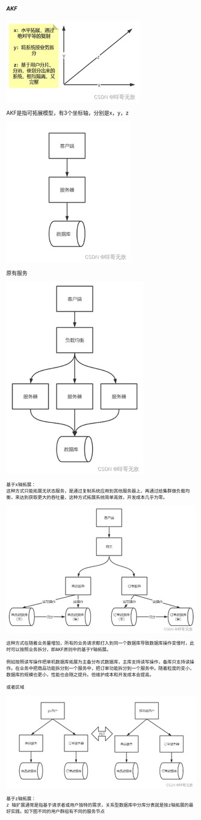 ##### AKF

<img src=".\image\akf1.png" alt="akf1" style="zoom:80%;" />

AKF是指可拓展模型，有3个坐标轴，分别是x，y，z



<img src=".\image\akf2.png" alt="akf1" style="zoom:80%;" />

原有服务

<img src=".\image\akf3.png" alt="akf1" style="zoom:80%;" />

```
基于x轴拓展：
这种方式只能拓展无状态服务，是通过复制系统应用到其他服务器上，再通过给集群做负载均衡，来达到获取更大的吞吐量，这种方式拓展系统简单高效，开发成本几乎为零。
```



<img src=".\image\akf4.png" alt="akf1" style="zoom:80%;" />

```
这种方式在随着业务量增加，所有的业务请求都打入到同一个数据库导致数据库操作变慢时，此时可以按照业务拆分，即AKF原则中的基于Y轴拓展。

例如按照读写操作把单机数据库拓展为主备分布式数据库，主库支持读写操作，备库只支持读操作。在业务中把商品功能拆分到一个服务中，把订单功能拆分到一个服务中。随着粒度的变小，数据库的规模也更小，性能也会随之提升。但维护成本和开发成本会提高。

或者区域
```



<img src=".\image\akf5.png" alt="akf1" style="zoom:80%;" />

```
基于z轴拓展：
z 轴扩展通常是指基于请求者或用户独特的需求，关系型数据库中分库分表就是按z轴拓展的最好实践。如下图不同的用户群组有不同的服务节点
```

